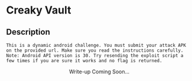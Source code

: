 # Creaky Vault

## Description
```
This is a dynamic android challenge. You must submit your attack APK on the provided url. Make sure you read the instructions carefully.
Note: Android API version is 30. Try resending the exploit script a few times if you are sure it works and no flag is returned.
```
<p align="center">
    Write-up Coming Soon...
</p>